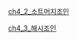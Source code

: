 [ch4_2_소트머지조인](https://velog.io/@yhlee9753/%EC%B9%9C%EC%A0%88%ED%95%9C-SQL-%ED%8A%9C%EB%8B%9D-4.24.3%EC%9E%A5-%EC%86%8C%ED%8A%B8-%EB%A8%B8%EC%A7%80-%EC%A1%B0%EC%9D%B8-%ED%95%B4%EC%8B%9C-%EC%A1%B0%EC%9D%B8)

[ch4_3_해시조인](https://velog.io/@yhlee9753/%EC%B9%9C%EC%A0%88%ED%95%9C-SQL-%ED%8A%9C%EB%8B%9D-4.3-%ED%95%B4%EC%8B%9C-%EC%A1%B0%EC%9D%B8)
